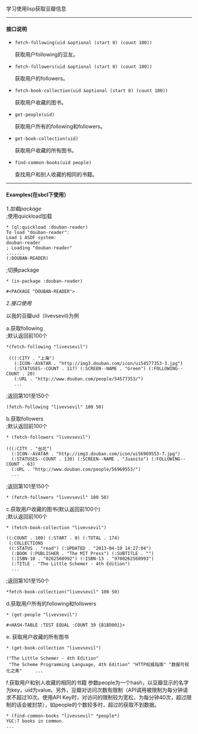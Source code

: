 学习使用lisp获取豆瓣信息

* * * * *

#### 接口说明
*     fetch-following(uid &optional (start 0) (count 100))  
  获取用户following的豆友。  
  
*     fetch-followers(uid &optional (start 0) (count 100))  
  获取用户的followers。  
  
*     fetch-book-collection(uid &optional (start 0) (count 100))  
  获取用户收藏的图书。  
  
*     get-people(uid)  
  获取用户所有的following和followers。  
  
*     get-book-collection(uid)  
  获取用户收藏的所有图书。  
  
*     find-common-books(uid people)  
  查找用户和别人收藏的相同的书籍。
  
  
* * * * *

#### Examples(在sbcl下使用）

*1.加载package*  
  ;使用quickload加载

    * (ql:quickload :douban-reader)
    To load "douban-reader":
    Load 1 ASDF system:
    douban-reader
    ; Loading "douban-reader"
    .......
    (:DOUBAN-READER)
    
  ;切换package
  
    * (in-package :douban-reader)

    #<PACKAGE "DOUBAN-READER">
    
*2.接口使用*

以我的豆瓣uid（livevsevil)为例  
  
a.获取following  
  ;默认返回前100个
    
    *(fetch-following "livevsevil")
    
     (((:CITY . "上海")
       (:ICON--AVATAR . "http://img3.douban.com/icon/ui54577353-3.jpg")
       (:STATUSES--COUNT . 117) (:SCREEN--NAME . "Green") (:FOLLOWING--COUNT . 20)
       (:URL . "http://www.douban.com/people/54577353/")
       ...

  ;返回第101至150个

    (fetch-following "livevsevil" 100 50)
    
b.获取followers  
  ;默认返回前100个
  
    * (fetch-followers "livevsevil")

    (((:CITY . "台北")
      (:ICON--AVATAR . "http://img3.douban.com/icon/ui56969553-7.jpg")
      (:STATUSES--COUNT . 130) (:SCREEN--NAME . "Juanito") (:FOLLOWING--COUNT . 63)
      (:URL . "http://www.douban.com/people/56969553/")
      ...
     
  ;返回第101至150个
  
    * (fetch-followers "livevsevil" 100 50)
        
c.获取用户收藏的图书(默认返回前100个)  
  ;默认返回前100个
  
    * (fetch-book-collection "livevsevil")

    ((:COUNT . 100) (:START . 0) (:TOTAL . 174)
     (:COLLECTIONS
     ((:STATUS . "read") (:UPDATED . "2013-04-19 14:27:04")
      (:BOOK (:PUBLISHER . "The MIT Press") (:SUBTITLE . "")
      (:ISBN-10 . "0262560992") (:ISBN-13 . "9780262560993")
      (:TITLE . "The Little Schemer - 4th Edition")
      ...

  ;返回第101至150个

    *fetch-book-collection("livevsevil" 100 50)
    
d.获取用户所有的following和followers

    * (get-people "livevsevil")

    #<HASH-TABLE :TEST EQUAL :COUNT 39 {B1BD001}>
    
e. 获取用户收藏的所有图书

    * (get-book-collection "livevsevil")

    ("The Little Schemer - 4th Edition"
     "The Scheme Programming Language, 4th Edition" "HTTP权威指南" "数据可视化之美"     ...

f.获取用户和别人收藏的相同的书籍
参数people为一个hash，以豆瓣显示的名字为key，uid为value。另外，豆瓣对访问次数有限制（API调用被限制为每分钟请求不超过10次。使用API Key时，对访问的限制较为宽松，为每分钟40次，超过限制的话会被封禁），如people的个数较多时，超过的获取不到数据。

    * (find-common-books "livevsevil" *people*)
    YGC:7 books in common.
    ...






